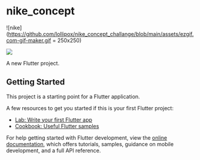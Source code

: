 # nike_concept

![nike](https://github.com/lollipox/nike_concept_challange/blob/main/assets/ezgif.com-gif-maker.gif = 250x250)

<img src="https://github.com/lollipox/nike_concept_challange/blob/main/assets/ezgif.com-gif-maker.gif" />

A new Flutter project.

## Getting Started

This project is a starting point for a Flutter application.

A few resources to get you started if this is your first Flutter project:

- [Lab: Write your first Flutter app](https://docs.flutter.dev/get-started/codelab)
- [Cookbook: Useful Flutter samples](https://docs.flutter.dev/cookbook)

For help getting started with Flutter development, view the
[online documentation](https://docs.flutter.dev/), which offers tutorials,
samples, guidance on mobile development, and a full API reference.
